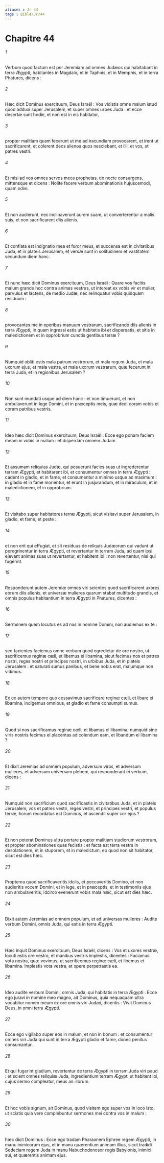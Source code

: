 ```yaml
---
aliases : Jr 44
tags : Bible/Jr/44
---
```


# Chapitre 44

###### 1
Verbum quod factum est per Jeremiam ad omnes Judæos qui habitabant in terra Ægypti, habitantes in Magdalo, et in Taphnis, et in Memphis, et in terra Phatures, dicens :
###### 2
Hæc dicit Dominus exercituum, Deus Israël : Vos vidistis omne malum istud quod adduxi super Jerusalem, et super omnes urbes Juda : et ecce desertæ sunt hodie, et non est in eis habitator,
###### 3
propter malitiam quam fecerunt ut me ad iracundiam provocarent, et irent ut sacrificarent, et colerent deos alienos quos nesciebant, et illi, et vos, et patres vestri.
###### 4
Et misi ad vos omnes servos meos prophetas, de nocte consurgens, mittensque et dicens : Nolite facere verbum abominationis hujuscemodi, quam odivi.
###### 5
Et non audierunt, nec inclinaverunt aurem suam, ut converterentur a malis suis, et non sacrificarent diis alienis.
###### 6
Et conflata est indignatio mea et furor meus, et succensa est in civitatibus Juda, et in plateis Jerusalem, et versæ sunt in solitudinem et vastitatem secundum diem hanc.
###### 7
Et nunc hæc dicit Dominus exercituum, Deus Israël : Quare vos facitis malum grande hoc contra animas vestras, ut intereat ex vobis vir et mulier, parvulus et lactens, de medio Judæ, nec relinquatur vobis quidquam residuum :
###### 8
provocantes me in operibus manuum vestrarum, sacrificando diis alienis in terra Ægypti, in quam ingressi estis ut habitetis ibi et dispereatis, et sitis in maledictionem et in opprobrium cunctis gentibus terræ ?
###### 9
Numquid obliti estis mala patrum vestrorum, et mala regum Juda, et mala uxorum ejus, et mala vestra, et mala uxorum vestrarum, quæ fecerunt in terra Juda, et in regionibus Jerusalem ?
###### 10
Non sunt mundati usque ad diem hanc : et non timuerunt, et non ambulaverunt in lege Domini, et in præceptis meis, quæ dedi coram vobis et coram patribus vestris.
###### 11
Ideo hæc dicit Dominus exercituum, Deus Israël : Ecce ego ponam faciem meam in vobis in malum : et disperdam omnem Judam.
###### 12
Et assumam reliquias Judæ, qui posuerunt facies suas ut ingrederentur terram Ægypti, et habitarent ibi, et consumentur omnes in terra Ægypti : cadent in gladio, et in fame, et consumentur a minimo usque ad maximum : in gladio et in fame morientur, et erunt in jusjurandum, et in miraculum, et in maledictionem, et in opprobrium.
###### 13
Et visitabo super habitatores terræ Ægypti, sicut visitavi super Jerusalem, in gladio, et fame, et peste :
###### 14
et non erit qui effugiat, et sit residuus de reliquis Judæorum qui vadunt ut peregrinentur in terra Ægypti, et revertantur in terram Juda, ad quam ipsi elevant animas suas ut revertantur, et habitent ibi : non revertentur, nisi qui fugerint.
###### 15
Responderunt autem Jeremiæ omnes viri scientes quod sacrificarent uxores eorum diis alienis, et universæ mulieres quarum stabat multitudo grandis, et omnis populus habitantium in terra Ægypti in Phatures, dicentes :
###### 16
Sermonem quem locutus es ad nos in nomine Domini, non audiemus ex te :
###### 17
sed facientes faciemus omne verbum quod egredietur de ore nostro, ut sacrificemus reginæ cæli, et libemus ei libamina, sicut fecimus nos et patres nostri, reges nostri et principes nostri, in urbibus Juda, et in plateis Jerusalem : et saturati sumus panibus, et bene nobis erat, malumque non vidimus.
###### 18
Ex eo autem tempore quo cessavimus sacrificare reginæ cæli, et libare ei libamina, indigemus omnibus, et gladio et fame consumpti sumus.
###### 19
Quod si nos sacrificamus reginæ cæli, et libamus ei libamina, numquid sine viris nostris fecimus ei placentas ad colendum eam, et libandum ei libamina ?
###### 20
Et dixit Jeremias ad omnem populum, adversum viros, et adversum mulieres, et adversum universam plebem, qui responderant ei verbum, dicens :
###### 21
Numquid non sacrificium quod sacrificastis in civitatibus Juda, et in plateis Jerusalem, vos et patres vestri, reges vestri, et principes vestri, et populus terræ, horum recordatus est Dominus, et ascendit super cor ejus ?
###### 22
Et non poterat Dominus ultra portare propter malitiam studiorum vestrorum, et propter abominationes quas fecistis : et facta est terra vestra in desolationem, et in stuporem, et in maledictum, eo quod non sit habitator, sicut est dies hæc.
###### 23
Propterea quod sacrificaveritis idolis, et peccaveritis Domino, et non audieritis vocem Domini, et in lege, et in præceptis, et in testimoniis ejus non ambulaveritis, idcirco evenerunt vobis mala hæc, sicut est dies hæc.
###### 24
Dixit autem Jeremias ad omnem populum, et ad universas mulieres : Audite verbum Domini, omnis Juda, qui estis in terra Ægypti.
###### 25
Hæc inquit Dominus exercituum, Deus Israël, dicens : Vos et uxores vestræ, locuti estis ore vestro, et manibus vestris implestis, dicentes : Faciamus vota nostra, quæ vovimus, ut sacrificemus reginæ cæli, et libemus ei libamina. Implestis vota vestra, et opere perpetrastis ea.
###### 26
Ideo audite verbum Domini, omnis Juda, qui habitatis in terra Ægypti : Ecce ego juravi in nomine meo magno, ait Dominus, quia nequaquam ultra vocabitur nomen meum ex ore omnis viri Judæi, dicentis : Vivit Dominus Deus, in omni terra Ægypti.
###### 27
Ecce ego vigilabo super eos in malum, et non in bonum : et consumentur omnes viri Juda qui sunt in terra Ægypti gladio et fame, donec penitus consumantur.
###### 28
Et qui fugerint gladium, revertentur de terra Ægypti in terram Juda viri pauci : et scient omnes reliquiæ Juda, ingredientium terram Ægypti ut habitent ibi, cujus sermo compleatur, meus an illorum.
###### 29
Et hoc vobis signum, ait Dominus, quod visitem ego super vos in loco isto, ut sciatis quia vere complebuntur sermones mei contra vos in malum :
###### 30
hæc dicit Dominus : Ecce ego tradam Pharaonem Ephree regem Ægypti, in manu inimicorum ejus, et in manu quærentium animam illius, sicut tradidi Sedeciam regem Juda in manu Nabuchodonosor regis Babylonis, inimici sui, et quærentis animam ejus.
